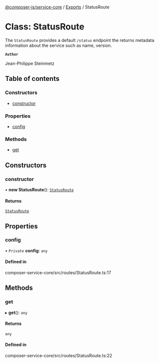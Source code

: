 [@composer-js/service-core](../README.md) / [Exports](../modules.md) / StatusRoute

# Class: StatusRoute

The `StatusRoute` provides a default `/status` endpoint the returns metadata information about the service such as
name, version.

**`Author`**

Jean-Philippe Steinmetz

## Table of contents

### Constructors

- [constructor](StatusRoute.md#constructor)

### Properties

- [config](StatusRoute.md#config)

### Methods

- [get](StatusRoute.md#get)

## Constructors

### constructor

• **new StatusRoute**(): [`StatusRoute`](StatusRoute.md)

#### Returns

[`StatusRoute`](StatusRoute.md)

## Properties

### config

• `Private` **config**: `any`

#### Defined in

composer-service-core/src/routes/StatusRoute.ts:17

## Methods

### get

▸ **get**(): `any`

#### Returns

`any`

#### Defined in

composer-service-core/src/routes/StatusRoute.ts:22
